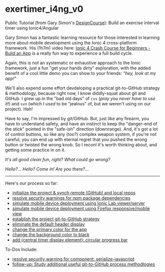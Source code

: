 # exertimer_i4ng_v0

Public Tutorial (from Gary Simon's [DesignCourse](https://www.youtube.com/channel/UCVyRiMvfUNMA1UPlDPzG5Ow)): Build an exercise interval timer using Ionic4/Angular


Gary Simon has a fantastic learning resource for those interested in learning more about mobile development using the Ionic 4 cross-platform framework. His (1h7m) video here: [Ionic 4 Crash Course for Beginners - Build an App](https://www.youtube.com/watch?v=qTdwUpQRptc) is a really fun way to experience a full build cycle.  

Again, this is not an systematic or exhaustive approach to the Ionic framework, just a fun "get your hands dirty" exploration, with the added benefit of a cool little demo you can  show to your friends: _"hey, look at my app!"_

We'll also expend some effort devdeloping a practical git-to-GitHub strategy & methodology, because right now, I know diddly-squat about git and GitHub.  I grew up in the "bad old days" of `cvs` (_pray you never have to use it!_) and `svn` (which I _used_ to be "jealous" of, but we weren't using on our project). Hah!

Have to say, I'm impressed by git/GitHub.  But, just like any firearm, you have to understand safety, and have an instinct to keep  the "danger-end of the stick" pointed in the "safe-ish" direction (downrange).  And, it's got a lot of control buttons, so like any (too?) complex weapon system, if you're not careful, you can end up with eternal regret that you pushed the wrong button or twisted the wrong knob.  So I reconl it's worth thinking about, and getting some practice in on it.

_It's all good clean fun, right?  What could go wrong?_

_Hello?...  Hello?  Come in!  Are you there?..._

---

Here's our process so far:

- [initialize the project & synch remote (GitHub) and local repos](https://github.com/dpcunningham/exertimer_i4ng_v0/issues/1)
- [resolve security warnings for npm package dependencies](https://github.com/dpcunningham/exertimer_i4ng_v0/issues/3)
- [simulate mobile device deployment using Ionic Lab viewer/server](https://github.com/dpcunningham/exertimer_i4ng_v0/issues/4)
- [simulate mobile device deployment using Firefox responsive/mobile view](https://github.com/dpcunningham/exertimer_i4ng_v0/issues/5)
- [establish the project git-to-GitHub strategy](https://github.com/dpcunningham/exertimer_i4ng_v0/issues/6)
- [eliminate the default header display](https://github.com/dpcunningham/exertimer_i4ng_v0/issues/7)
- [change the primary color for the app](https://github.com/dpcunningham/exertimer_i4ng_v0/issues/8)
- [change the background color to black](https://github.com/dpcunningham/exertimer_i4ng_v0/issues/9)
- [add (central timer display element): circular progress bar](https://github.com/dpcunningham/exertimer_i4ng_v0/issues/11)

To-Dos Include:
- [resolve security warning for component: serialize-javascript](https://github.com/dpcunningham/exertimer_i4ng_v0/issues/2)
- [follow-up: Study additional useful git-to-GitHub process methodlogies](https://github.com/dpcunningham/exertimer_i4ng_v0/issues/10)






